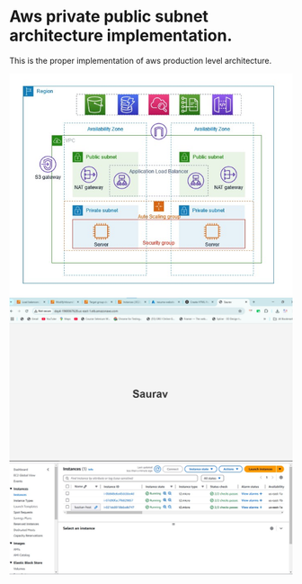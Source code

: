 
# Aws private public subnet architecture implementation.

This is the proper implementation of aws production level architecture.

![image alt](https://github.com/iamsaurav-karki/Daily_Projects_DevOps/blob/0985b7eab9799c45fd448f46ecd0743d7355e507/aws.jpg)
![image alt](https://github.com/iamsaurav-karki/Daily_Projects_DevOps/blob/d3052d5af1f83dc4554c6f434213af0484fad658/simplepagedeploy.jpg)
![image alt](https://github.com/iamsaurav-karki/Daily_Projects_DevOps/blob/87671385b4f360317781d708f8b1bb1804121d57/simplepagedeploy2.jpg)




